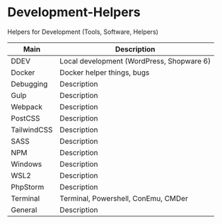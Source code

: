 # Development-Helpers
Helpers for Development (Tools, Software, Helpers)


| Main      | Description |
| ----------- | ----------- |
| DDEV      | Local development (WordPress, Shopware 6)       |
| Docker   | Docker helper things, bugs        |
| Debugging   | Description        |
| Gulp   | Description        |
| Webpack   | Description        |
| PostCSS   | Description        |
| TailwindCSS   | Description        |
| SASS   | Description        |
| NPM   | Description        |
| Windows   | Description        |
| WSL2   | Description        |
| PhpStorm   | Description        |
| Terminal   | Terminal, Powershell, ConEmu, CMDer     |
| General   | Description     |

